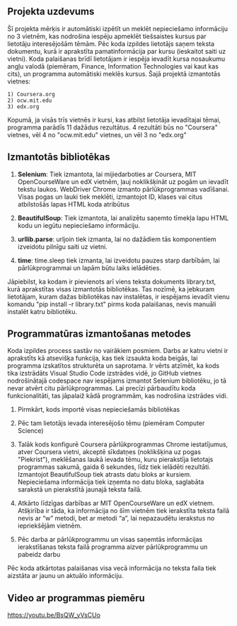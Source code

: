 ## Projekta uzdevums
Šī projekta mērķis ir automātiski izpētīt un meklēt nepieciešamo informāciju no 3 vietnēm, kas nodrošina iespēju apmeklēt tiešsaistes kursus par lietotāju interesējošām tēmām. Pēc koda izpildes lietotājs saņem teksta dokumentu, kurā ir aprakstīta pamatinformācija par kursu (ieskaitot saiti uz vietni). Koda palaišanas brīdī lietotājam ir iespēja ievadīt kursa nosaukumu angļu valodā (piemēram, Finance, Information Technologies vai kaut kas cits), un programma automātiski meklēs kursus.
Šajā projektā izmantotās vietnes:
```
1) Coursera.org
2) ocw.mit.edu
3) edx.org
```
Kopumā, ja visās trīs vietnēs ir kursi, kas atbilst lietotāja ievadītajai tēmai, programma parādīs 11 dažādus rezultātus. 4 rezultāti būs no "Coursera" vietnes, vēl 4 no "ocw.mit.edu" vietnes, un vēl 3 no "edx.org"

## Izmantotās bibliotēkas
1) **Selenium**:
   Tiek izmantota, lai mijiedarboties ar Coursera, MIT OpenCourseWare un edX vietnēm, ļauj noklikšķināt uz pogām un ievadīt tekstu laukos. WebDriver Chrome izmanto pārlūkprogrammas vadīšanai. Visas pogas un lauki tiek meklēti, izmantojot ID, klases vai citus atbilstošās lapas HTML koda atribūtus

2) **BeautifulSoup**:
   Tiek izmantota, lai analizētu saņemto tīmekļa lapu HTML kodu un iegūtu nepieciešamo informāciju.

3) **urllib.parse**:
   urljoin tiek izmanta, lai no dažādiem tās komponentiem izveidotu pilnīgu saiti uz vietni.

4) **time**:
   time.sleep tiek izmanta, lai izveidotu pauzes starp darbībām, lai pārlūkprogrammai un lapām būtu laiks ielādēties.

Jāpiebilst, ka kodam ir pievienots arī viens teksta dokuments library.txt, kurā aprakstītas visas izmantotās bibliotēkas. Tas nozīmē, ka jebkuram lietotājam, kuram dažas bibliotēkas nav instalētas, ir iespējams ievadīt vienu komandu "pip install -r library.txt" pirms koda palaišanas, nevis manuāli instalēt katru bibliotēku.

## Programmatūras izmantošanas metodes
Koda izpildes process sastāv no vairākiem posmiem. Darbs ar katru vietni ir aprakstīts kā atsevišķa funkcija, kas tiek izsaukta koda beigās, lai programma izskatītos strukturēta un saprotama. Ir vērts atzīmēt, ka kods tika izstrādāts Visual Studio Code izstrādes vidē, jo GitHub vietnes nodrošinātajā codespace nav iespējams izmantot Selenium bibliotēku, jo tā nevar atvērt citu pārlūkprogrammas. Lai precīzi pārbaudītu koda funkcionalitāti, tas jāpalaiž kādā programmām, kas nodrošina izstrādes vidi.

1) Pirmkārt, kods importē visas nepieciešamās bibliotēkas

2) Pēc tam lietotājs ievada interesējošo tēmu (piemēram Computer Science)

3) Talāk kods konfigurē Coursera pārlūkprogrammas Chrome iestatījumus, atver Coursera vietni, akceptē sīkdatņes (noklikšķina uz pogas "Piekrist"), meklēšanas laukā ievada tēmu, kuru pierakstīja lietotajs programmas sakumā, gaida 6 sekundes, līdz tiek ielādēti rezultāti. Izmantojot BeautifulSoup tiek atrasts datu bloks ar kursiem. Nepieciešama informācija tiek izņemta no datu bloka, saglabāta sarakstā un pierakstītā jaunajā teksta failā.

4) Atkārto līdzīgas darbības ar MIT OpenCourseWare un edX vietnem. 
Atšķirība ir tāda, ka informācija no šīm vietnēm tiek ierakstīta teksta failā nevis ar “w” metodi, bet ar metodi “a”, lai nepazaudētu ierakstus no iepriekšējām vietnēm.

5) Pēc darba ar pārlūkprogrammu un visas saņemtās informācijas ierakstīšanas teksta failā programma aizver pārlūkprogrammu un pabeidz darbu

Pēc koda atkārtotas palaišanas visa vecā informācija no teksta faila tiek aizstāta ar jaunu un aktuālo informāciju.

## Video ar programmas piemēru

https://youtu.be/BsQW_yVsCUo
